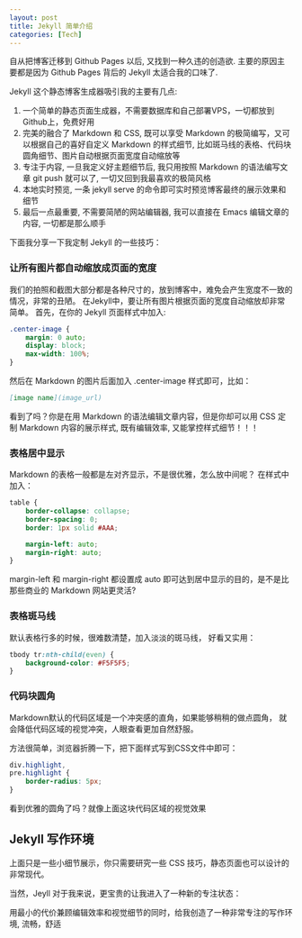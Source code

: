 ```yaml
---
layout: post
title: Jekyll 简单介绍
categories: [Tech]
---
```


自从把博客迁移到 Github Pages 以后, 又找到一种久违的创造欲.
主要的原因主要都是因为 Github Pages 背后的 Jekyll 太适合我的口味了.

Jekyll 这个静态博客生成器吸引我的主要有几点:
1. 一个简单的静态页面生成器，不需要数据库和自己部署VPS，一切都放到Github上，免费好用
2. 完美的融合了 Markdown 和 CSS, 既可以享受 Markdown 的极简编写，又可以根据自己的喜好自定义 Markdown 的样式细节, 比如斑马线的表格、代码块圆角细节、图片自动根据页面宽度自动缩放等
3. 专注于内容, 一旦我定义好主题细节后, 我只用按照 Markdown 的语法编写文章 git push 就可以了, 一切又回到我最喜欢的极简风格
4. 本地实时预览, 一条 jekyll serve 的命令即可实时预览博客最终的展示效果和细节
5. 最后一点最重要, 不需要简陋的网站编辑器, 我可以直接在 Emacs 编辑文章的内容, 一切都是那么顺手

下面我分享一下我定制 Jekyll 的一些技巧：

### 让所有图片都自动缩放成页面的宽度

我们的拍照和截图大部分都是各种尺寸的，放到博客中，难免会产生宽度不一致的情况，非常的丑陋。
在Jekyll中，要让所有图片根据页面的宽度自动缩放却非常简单。
首先，在你的 Jekyll 页面样式中加入:

```css
.center-image {
    margin: 0 auto;
    display: block;
    max-width: 100%;
}
```

然后在 Markdown 的图片后面加入 .center-image 样式即可，比如：

```markdown
[image name](image_url)
```

看到了吗？你是在用 Markdown 的语法编辑文章内容，但是你却可以用 CSS 定制 Markdown 内容的展示样式, 既有编辑效率, 又能掌控样式细节！！！

### 表格居中显示

Markdown 的表格一般都是左对齐显示，不是很优雅，怎么放中间呢？
在样式中加入：

```css
table {
    border-collapse: collapse;
    border-spacing: 0;
    border: 1px solid #AAA;

    margin-left: auto;
    margin-right: auto;
}
```

margin-left 和 margin-right 都设置成 auto 即可达到居中显示的目的，是不是比那些商业的 Markdown 网站更灵活?

### 表格斑马线

默认表格行多的时候，很难数清楚，加入淡淡的斑马线， 好看又实用：

```css
tbody tr:nth-child(even) {
    background-color: #F5F5F5;
}
```

### 代码块圆角

Markdown默认的代码区域是一个冲突感的直角，如果能够稍稍的做点圆角，
就会降低代码区域的视觉冲突，人眼查看更加自然舒服。

方法很简单，浏览器折腾一下，把下面样式写到CSS文件中即可：

```css
div.highlight,
pre.highlight {
    border-radius: 5px;
}
```

看到优雅的圆角了吗？就像上面这块代码区域的视觉效果

## Jekyll 写作环境

上面只是一些小细节展示，你只需要研究一些 CSS 技巧，静态页面也可以设计的非常现代。

当然，Jeyll 对于我来说，更宝贵的让我进入了一种新的专注状态：

用最小的代价兼顾编辑效率和视觉细节的同时，给我创造了一种非常专注的写作环境, 流畅，舒适
